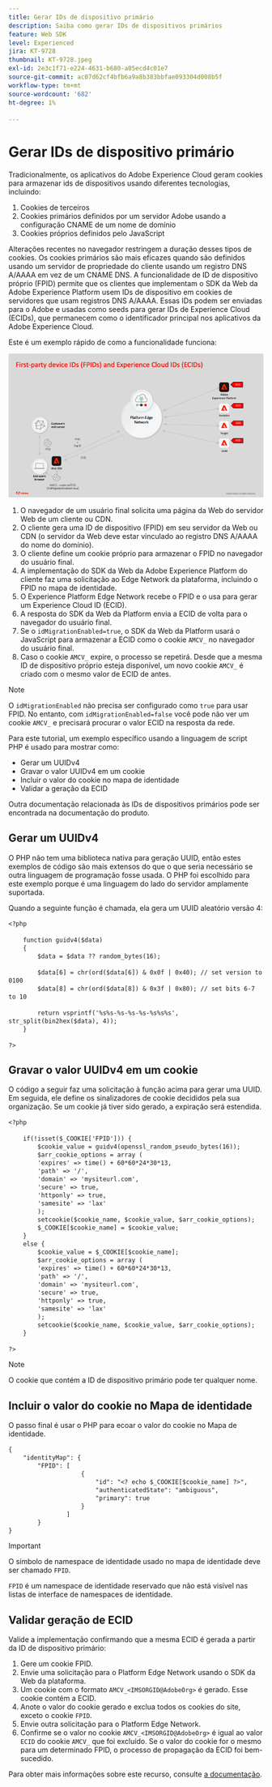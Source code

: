 ```yaml
---
title: Gerar IDs de dispositivo primário
description: Saiba como gerar IDs de dispositivos primários
feature: Web SDK
level: Experienced
jira: KT-9728
thumbnail: KT-9728.jpeg
exl-id: 2e3c1f71-e224-4631-b680-a05ecd4c01e7
source-git-commit: ac07d62cf4bfb6a9a8b383bbfae093304d008b5f
workflow-type: tm+mt
source-wordcount: '682'
ht-degree: 1%

---
```


# Gerar IDs de dispositivo primário

Tradicionalmente, os aplicativos do Adobe Experience Cloud geram cookies para armazenar ids de dispositivos usando diferentes tecnologias, incluindo:

1. Cookies de terceiros
1. Cookies primários definidos por um servidor Adobe usando a configuração CNAME de um nome de domínio
1. Cookies próprios definidos pelo JavaScript

Alterações recentes no navegador restringem a duração desses tipos de cookies. Os cookies primários são mais eficazes quando são definidos usando um servidor de propriedade do cliente usando um registro DNS A/AAAA em vez de um CNAME DNS. A funcionalidade de ID de dispositivo próprio (FPID) permite que os clientes que implementam o SDK da Web da Adobe Experience Platform usem IDs de dispositivo em cookies de servidores que usam registros DNS A/AAAA. Essas IDs podem ser enviadas para o Adobe e usadas como seeds para gerar IDs de Experience Cloud (ECIDs), que permanecem como o identificador principal nos aplicativos da Adobe Experience Cloud.

Este é um exemplo rápido de como a funcionalidade funciona:

![IDs de dispositivo primário (FPIDs) e IDs de Experience Cloud (ECIDs)](../assets/kt-9728.png)

1. O navegador de um usuário final solicita uma página da Web do servidor Web de um cliente ou CDN.
1. O cliente gera uma ID de dispositivo (FPID) em seu servidor da Web ou CDN (o servidor da Web deve estar vinculado ao registro DNS A/AAAA do nome do domínio).
1. O cliente define um cookie próprio para armazenar o FPID no navegador do usuário final.
1. A implementação do SDK da Web da Adobe Experience Platform do cliente faz uma solicitação ao Edge Network da plataforma, incluindo o FPID no mapa de identidade.
1. O Experience Platform Edge Network recebe o FPID e o usa para gerar um Experience Cloud ID (ECID).
1. A resposta do SDK da Web da Platform envia a ECID de volta para o navegador do usuário final.
1. Se o `idMigrationEnabled=true`, o SDK da Web da Platform usará o JavaScript para armazenar a ECID como o cookie `AMCV_` no navegador do usuário final.
1. Caso o cookie `AMCV_` expire, o processo se repetirá. Desde que a mesma ID de dispositivo próprio esteja disponível, um novo cookie `AMCV_` é criado com o mesmo valor de ECID de antes.

>[!NOTE]
>
>O `idMigrationEnabled` não precisa ser configurado como `true` para usar FPID. No entanto, com `idMigrationEnabled=false` você pode não ver um cookie `AMCV_` e precisará procurar o valor ECID na resposta da rede.


Para este tutorial, um exemplo específico usando a linguagem de script PHP é usado para mostrar como:

* Gerar um UUIDv4
* Gravar o valor UUIDv4 em um cookie
* Incluir o valor do cookie no mapa de identidade
* Validar a geração da ECID

Outra documentação relacionada às IDs de dispositivos primários pode ser encontrada na documentação do produto.

## Gerar um UUIDv4

O PHP não tem uma biblioteca nativa para geração UUID, então estes exemplos de código são mais extensos do que o que seria necessário se outra linguagem de programação fosse usada. O PHP foi escolhido para este exemplo porque é uma linguagem do lado do servidor amplamente suportada.


Quando a seguinte função é chamada, ela gera um UUID aleatório versão 4:

```
<?php
    
    function guidv4($data)
    {
        $data = $data ?? random_bytes(16);

        $data[6] = chr(ord($data[6]) & 0x0f | 0x40); // set version to 0100
        $data[8] = chr(ord($data[8]) & 0x3f | 0x80); // set bits 6-7 to 10

        return vsprintf('%s%s-%s-%s-%s-%s%s%s', str_split(bin2hex($data), 4));
    }

?>
```

## Gravar o valor UUIDv4 em um cookie

O código a seguir faz uma solicitação à função acima para gerar uma UUID. Em seguida, ele define os sinalizadores de cookie decididos pela sua organização. Se um cookie já tiver sido gerado, a expiração será estendida.

```
<?php

    if(!isset($_COOKIE['FPID'])) {
        $cookie_value = guidv4(openssl_random_pseudo_bytes(16));        
        $arr_cookie_options = array (
        'expires' => time() + 60*60*24*30*13,
        'path' => '/',
        'domain' => 'mysiteurl.com',
        'secure' => true,
        'httponly' => true,
        'samesite' => 'lax'
        );
        setcookie($cookie_name, $cookie_value, $arr_cookie_options);
        $_COOKIE[$cookie_name] = $cookie_value;
    }
    else {
        $cookie_value = $_COOKIE[$cookie_name];
        $arr_cookie_options = array (
        'expires' => time() + 60*60*24*30*13,
        'path' => '/',
        'domain' => 'mysiteurl.com',
        'secure' => true,
        'httponly' => true,
        'samesite' => 'lax'
        );
        setcookie($cookie_name, $cookie_value, $arr_cookie_options);
    }

?>
```

>[!NOTE]
>
>O cookie que contém a ID de dispositivo primário pode ter qualquer nome.

## Incluir o valor do cookie no Mapa de identidade

O passo final é usar o PHP para ecoar o valor do cookie no Mapa de identidade.


```
{
    "identityMap": {
        "FPID": [
                    {
                        "id": "<? echo $_COOKIE[$cookie_name] ?>",
                        "authenticatedState": "ambiguous",
                        "primary": true
                    }
                ]
        }
}
```

>[!IMPORTANT]
>
>O símbolo de namespace de identidade usado no mapa de identidade deve ser chamado `FPID`.
>
> `FPID` é um namespace de identidade reservado que não está visível nas listas de interface de namespaces de identidade.


## Validar geração de ECID

Valide a implementação confirmando que a mesma ECID é gerada a partir da ID de dispositivo primário:

1. Gere um cookie FPID.
1. Envie uma solicitação para o Platform Edge Network usando o SDK da Web da plataforma.
1. Um cookie com o formato `AMCV_<IMSORGID@AdobeOrg>` é gerado. Esse cookie contém a ECID.
1. Anote o valor do cookie gerado e exclua todos os cookies do site, exceto o cookie `FPID`.
1. Envie outra solicitação para o Platform Edge Network.
1. Confirme se o valor no cookie `AMCV_<IMSORGID@AdobeOrg>` é igual ao valor `ECID` do cookie `AMCV_` que foi excluído. Se o valor do cookie for o mesmo para um determinado FPID, o processo de propagação da ECID foi bem-sucedido.

Para obter mais informações sobre este recurso, consulte [a documentação](https://experienceleague.adobe.com/docs/experience-platform/edge/identity/first-party-device-ids.html).
